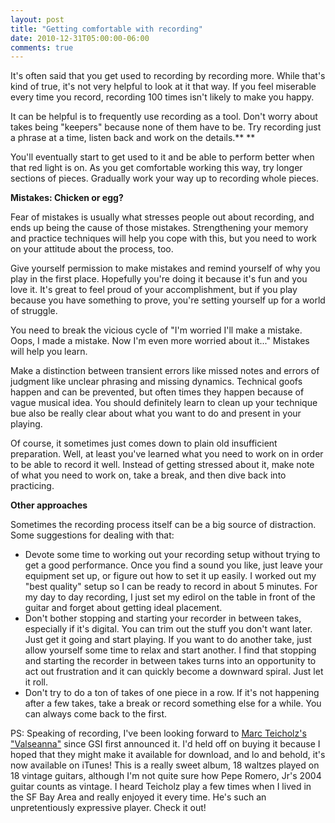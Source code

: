```yaml
---
layout: post
title: "Getting comfortable with recording"
date: 2010-12-31T05:00:00-06:00
comments: true
---
```


It's often said that you get used to recording by recording more. While that's kind of true, it's not very helpful to look at it that way. If you feel miserable every time you record, recording 100 times isn't likely to make you happy. 

It can be helpful is to frequently use recording as a tool. Don't worry about takes being "keepers" because none of them have to be. Try recording just a phrase at a time, listen back and work on the details.** **

You'll eventually start to get  used to it and be able to perform better when that red light is on. As  you get comfortable working this way, try longer sections of pieces. Gradually work your way up to recording whole pieces.

**Mistakes: Chicken or egg?**

Fear of mistakes is usually what stresses people out about recording, and ends up being the cause of those mistakes. Strengthening your memory and practice techniques will help you cope with this, but you need to work on your attitude about the process, too. 

Give yourself permission to make mistakes and remind yourself of why you  play in the first place. Hopefully you're doing it because it's fun and  you love it. It's great to feel proud of your accomplishment, but if  you play because you have something to prove, you're setting yourself up  for a world of struggle.  

  
You need to break the vicious cycle of "I'm worried I'll make a mistake. Oops, I made a mistake. Now I'm even more worried about it..." Mistakes will help you learn.

Make a distinction between transient errors like missed notes and  errors of judgment like unclear phrasing and missing dynamics. Technical goofs happen and can be prevented, but often times they happen because of vague musical idea. You should definitely learn to clean up your technique bue also be really clear about what you want to do and present in your playing.

Of course, it sometimes just comes down to plain old insufficient preparation. Well, at least you've learned what you need to work on in order to be able to record it well. Instead of getting stressed about it, make note of what you need to work on, take a break, and then dive back into practicing.

**Other approaches**

Sometimes the recording process itself can be a big source of distraction. Some suggestions for dealing with that:

* Devote some time to working out your recording setup without trying to get a good performance. Once you find a sound you like, just leave your equipment set up, or figure out how to set it up easily. I worked out my "best quality" setup so I can be ready to record in about 5 minutes. For my day to day recording, I just set my edirol on the table in front of the guitar and forget about getting ideal placement.
* Don't bother stopping and starting your recorder in between takes, especially if it's digital. You can trim out the stuff you don't want later. Just get it going and start playing. If you want to do another take, just allow yourself some time to relax and start another. I find that stopping and starting the recorder in between takes turns into an opportunity to act out frustration and it can quickly become a downward spiral. Just let it roll. 
* Don't try to do a ton of takes of one piece in a row. If it's not happening after a few takes, take a break or record something else for a while. You can always come back to the first.

PS: Speaking of recording, I've been looking forward to <a href="http://guitarsalon.com/blog/?p=689">Marc Teicholz's "Valseanna"</a> since GSI first announced it. I'd held off on buying it because I hoped that they might make it available for download, and lo and behold, it's now available on iTunes! This is a really sweet album, 18 waltzes played on 18 vintage guitars, although I'm not quite sure how Pepe Romero, Jr's 2004 guitar counts as vintage. I heard Teicholz play a few times when I lived in the SF Bay Area and really enjoyed it every time. He's such an unpretentiously expressive player. Check it out!

